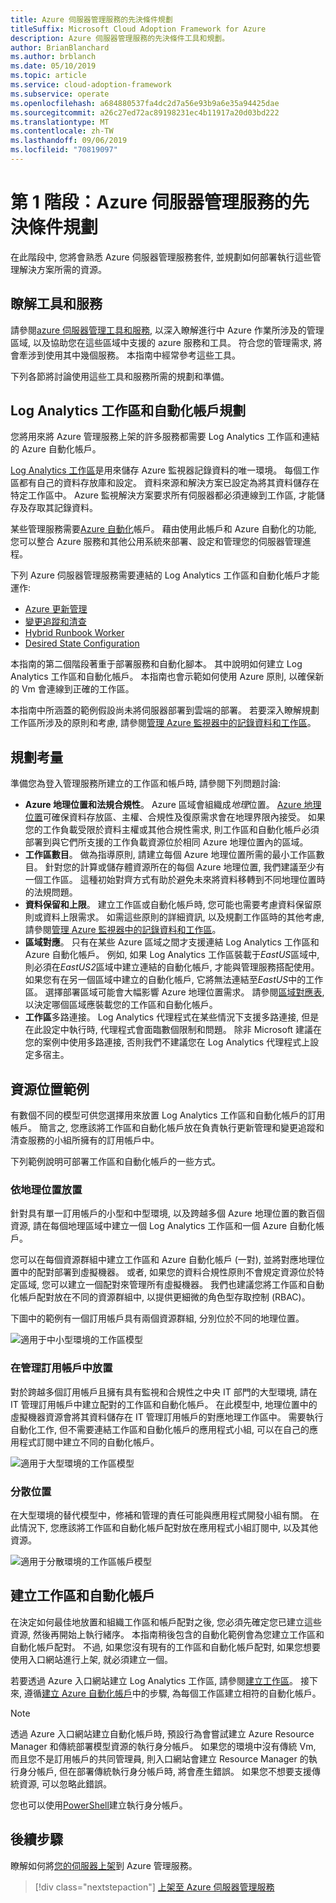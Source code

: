 ```yaml
---
title: Azure 伺服器管理服務的先決條件規劃
titleSuffix: Microsoft Cloud Adoption Framework for Azure
description: Azure 伺服器管理服務的先決條件工具和規劃。
author: BrianBlanchard
ms.author: brblanch
ms.date: 05/10/2019
ms.topic: article
ms.service: cloud-adoption-framework
ms.subservice: operate
ms.openlocfilehash: a684880537fa4dc2d7a56e93b9a6e35a94425dae
ms.sourcegitcommit: a26c27ed72ac89198231ec4b11917a20d03bd222
ms.translationtype: MT
ms.contentlocale: zh-TW
ms.lasthandoff: 09/06/2019
ms.locfileid: "70819097"
---
```

# <a name="phase-1-prerequisite-planning-for-azure-server-management-services"></a>第 1 階段：Azure 伺服器管理服務的先決條件規劃

在此階段中, 您將會熟悉 Azure 伺服器管理服務套件, 並規劃如何部署執行這些管理解決方案所需的資源。

## <a name="understand-the-tools-and-services"></a>瞭解工具和服務

請參閱[azure 伺服器管理工具和服務](./tools-services.md), 以深入瞭解進行中 Azure 作業所涉及的管理區域, 以及協助您在這些區域中支援的 azure 服務和工具。 符合您的管理需求, 將會牽涉到使用其中幾個服務。 本指南中經常參考這些工具。

下列各節將討論使用這些工具和服務所需的規劃和準備。

## <a name="log-analytics-workspace-and-automation-account-planning"></a>Log Analytics 工作區和自動化帳戶規劃

您將用來將 Azure 管理服務上架的許多服務都需要 Log Analytics 工作區和連結的 Azure 自動化帳戶。

[Log Analytics 工作區](/azure/azure-monitor/learn/quick-create-workspace)是用來儲存 Azure 監視器記錄資料的唯一環境。 每個工作區都有自己的資料存放庫和設定。 資料來源和解決方案已設定為將其資料儲存在特定工作區中。 Azure 監視解決方案要求所有伺服器都必須連線到工作區, 才能儲存及存取其記錄資料。

某些管理服務需要[Azure 自動化](/azure/automation/automation-intro)帳戶。 藉由使用此帳戶和 Azure 自動化的功能, 您可以整合 Azure 服務和其他公用系統來部署、設定和管理您的伺服器管理進程。

下列 Azure 伺服器管理服務需要連結的 Log Analytics 工作區和自動化帳戶才能運作:

- [Azure 更新管理](/azure/automation/automation-update-management)
- [變更追蹤和清查](/azure/automation/change-tracking)
- [Hybrid Runbook Worker](/azure/automation/automation-hybrid-runbook-worker)
- [Desired State Configuration](/azure/virtual-machines/extensions/dsc-overview)

本指南的第二個階段著重于部署服務和自動化腳本。 其中說明如何建立 Log Analytics 工作區和自動化帳戶。 本指南也會示範如何使用 Azure 原則, 以確保新的 Vm 會連線到正確的工作區。

本指南中所涵蓋的範例假設尚未將伺服器部署到雲端的部署。 若要深入瞭解規劃工作區所涉及的原則和考慮, 請參閱[管理 Azure 監視器中的記錄資料和工作區](/azure/azure-monitor/platform/manage-access)。

## <a name="planning-considerations"></a>規劃考量

準備您為登入管理服務所建立的工作區和帳戶時, 請參閱下列問題討論:

- **Azure 地理位置和法規合規性**。 Azure 區域會組織成*地理*位置。 [Azure 地理位置](https://azure.microsoft.com/global-infrastructure/geographies/)可確保資料存放區、主權、合規性及復原需求會在地理界限內接受。 如果您的工作負載受限於資料主權或其他合規性需求, 則工作區和自動化帳戶必須部署到與它們所支援的工作負載資源位於相同 Azure 地理位置內的區域。
- **工作區數目**。 做為指導原則, 請建立每個 Azure 地理位置所需的最小工作區數目。 針對您的計算或儲存體資源所在的每個 Azure 地理位置, 我們建議至少有一個工作區。 這種初始對齊方式有助於避免未來將資料移轉到不同地理位置時的法規問題。
- **資料保留和上限**。 建立工作區或自動化帳戶時, 您可能也需要考慮資料保留原則或資料上限需求。 如需這些原則的詳細資訊, 以及規劃工作區時的其他考慮, 請參閱[管理 Azure 監視器中的記錄資料和工作區](/azure/azure-monitor/platform/manage-access)。
- **區域對應**。 只有在某些 Azure 區域之間才支援連結 Log Analytics 工作區和 Azure 自動化帳戶。 例如, 如果 Log Analytics 工作區裝載于*EastUS*區域中, 則必須在*EastUS2*區域中建立連結的自動化帳戶, 才能與管理服務搭配使用。 如果您有在另一個區域中建立的自動化帳戶, 它將無法連結至*EastUS*中的工作區。 選擇部署區域可能會大幅影響 Azure 地理位置需求。 請參閱[區域對應表](/azure/automation/how-to/region-mappings), 以決定哪個區域應裝載您的工作區和自動化帳戶。
- **工作區**多路連接。 Log Analytics 代理程式在某些情況下支援多路連接, 但是在此設定中執行時, 代理程式會面臨數個限制和問題。 除非 Microsoft 建議在您的案例中使用多路連接, 否則我們不建議您在 Log Analytics 代理程式上設定多宿主。

## <a name="resource-placement-examples"></a>資源位置範例

有數個不同的模型可供您選擇用來放置 Log Analytics 工作區和自動化帳戶的訂用帳戶。 簡言之, 您應該將工作區和自動化帳戶放在負責執行更新管理和變更追蹤和清查服務的小組所擁有的訂用帳戶中。

下列範例說明可部署工作區和自動化帳戶的一些方式。

### <a name="placement-by-geography"></a>依地理位置放置

針對具有單一訂用帳戶的小型和中型環境, 以及跨越多個 Azure 地理位置的數百個資源, 請在每個地理區域中建立一個 Log Analytics 工作區和一個 Azure 自動化帳戶。

您可以在每個資源群組中建立工作區和 Azure 自動化帳戶 (一對), 並將對應地理位置中的配對部署到虛擬機器。 或者, 如果您的資料合規性原則不會規定資源位於特定區域, 您可以建立一個配對來管理所有虛擬機器。 我們也建議您將工作區和自動化帳戶配對放在不同的資源群組中, 以提供更細微的角色型存取控制 (RBAC)。

下圖中的範例有一個訂用帳戶具有兩個資源群組, 分別位於不同的地理位置。

![適用于中小型環境的工作區模型](./media/workspace-model-small.png)

### <a name="placement-in-a-management-subscription"></a>在管理訂用帳戶中放置

對於跨越多個訂用帳戶且擁有具有監視和合規性之中央 IT 部門的大型環境, 請在 IT 管理訂用帳戶中建立配對的工作區和自動化帳戶。 在此模型中, 地理位置中的虛擬機器資源會將其資料儲存在 IT 管理訂用帳戶的對應地理工作區中。 需要執行自動化工作, 但不需要連結工作區和自動化帳戶的應用程式小組, 可以在自己的應用程式訂閱中建立不同的自動化帳戶。

![適用于大型環境的工作區模型](./media/workspace-model-large.png)

### <a name="decentralized-placement"></a>分散位置

在大型環境的替代模型中，修補和管理的責任可能與應用程式開發小組有關。 在此情況下, 您應該將工作區和自動化帳戶配對放在應用程式小組訂閱中, 以及其他資源。

  ![適用于分散環境的工作區帳戶模型](./media/workspace-model-decentralized.png)

## <a name="create-a-workspace-and-automation-account"></a>建立工作區和自動化帳戶

在決定如何最佳地放置和組織工作區和帳戶配對之後, 您必須先確定您已建立這些資源, 然後再開始上執行緒序。 本指南稍後包含的自動化範例會為您建立工作區和自動化帳戶配對。 不過, 如果您沒有現有的工作區和自動化帳戶配對, 如果您想要使用入口網站進行上架, 就必須建立一個。

若要透過 Azure 入口網站建立 Log Analytics 工作區, 請參閱[建立工作區](/azure/azure-monitor/learn/quick-create-workspace#create-a-workspace)。 接下來, 遵循[建立 Azure 自動化帳戶](/azure/automation/automation-quickstart-create-account)中的步驟, 為每個工作區建立相符的自動化帳戶。

> [!NOTE]
> 透過 Azure 入口網站建立自動化帳戶時, 預設行為會嘗試建立 Azure Resource Manager 和傳統部署模型資源的執行身分帳戶。 如果您的環境中沒有傳統 Vm, 而且您不是訂用帳戶的共同管理員, 則入口網站會建立 Resource Manager 的執行身分帳戶, 但在部署傳統執行身分帳戶時, 將會產生錯誤。 如果您不想要支援傳統資源, 可以忽略此錯誤。
>
> 您也可以使用[PowerShell](/azure/automation/manage-runas-account#create-run-as-account-using-powershell)建立執行身分帳戶。

## <a name="next-steps"></a>後續步驟

瞭解如何將[您的伺服器上架](./onboarding-overview.md)到 Azure 管理服務。

> [!div class="nextstepaction"]
> [上架至 Azure 伺服器管理服務](./onboarding-overview.md)
